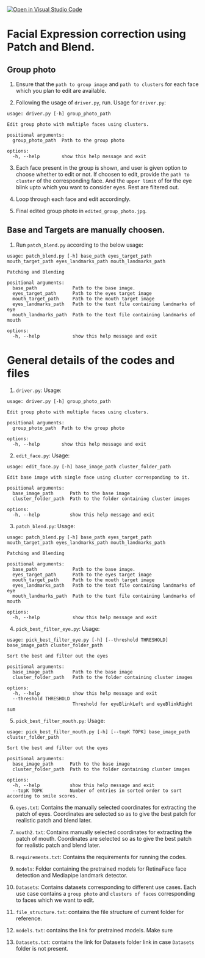 [![Open in Visual Studio Code](https://classroom.github.com/assets/open-in-vscode-718a45dd9cf7e7f842a935f5ebbe5719a5e09af4491e668f4dbf3b35d5cca122.svg)](https://classroom.github.com/online_ide?assignment_repo_id=13385723&assignment_repo_type=AssignmentRepo)

# Facial Expression correction using Patch and Blend.
## Group photo

1. Ensure that the `path to group image` and `path to clusters` for each face which you plan to edit are available.

2. Following the usage of `driver.py`, run. Usage for `driver.py`:
```
usage: driver.py [-h] group_photo_path

Edit group photo with multiple faces using clusters.

positional arguments:
  group_photo_path  Path to the group photo

options:
  -h, --help        show this help message and exit
```

3. Each face present in the group is shown, and user is given option to choose whether to edit or not. If choosen to edit, provide the `path to cluster` of the corresponding face. And the `upper limit` of for the eye blink upto which you want to consider eyes. Rest are filtered out. 

4. Loop through each face and edit accordingly.

5. Final edited group photo in `edited_group_photo.jpg`.

## Base and Targets are manually choosen.

1. Run `patch_blend.py` according to the below usage:
```
usage: patch_blend.py [-h] base_path eyes_target_path mouth_target_path eyes_landmarks_path mouth_landmarks_path

Patching and Blending

positional arguments:
  base_path             Path to the base image.
  eyes_target_path      Path to the eyes target image
  mouth_target_path     Path to the mouth target image
  eyes_landmarks_path   Path to the text file containing landmarks of eye
  mouth_landmarks_path  Path to the text file containing landmarks of mouth

options:
  -h, --help            show this help message and exit
```

# General details of the codes and files

1. `driver.py`: Usage:
```
usage: driver.py [-h] group_photo_path

Edit group photo with multiple faces using clusters.

positional arguments:
  group_photo_path  Path to the group photo

options:
  -h, --help        show this help message and exit
```

2. `edit_face.py`: Usage:
```
usage: edit_face.py [-h] base_image_path cluster_folder_path

Edit base image with single face using cluster corresponding to it.

positional arguments:
  base_image_path      Path to the base image
  cluster_folder_path  Path to the folder containing cluster images

options:
  -h, --help           show this help message and exit
```

3. `patch_blend.py`: Usage:
```
usage: patch_blend.py [-h] base_path eyes_target_path mouth_target_path eyes_landmarks_path mouth_landmarks_path

Patching and Blending

positional arguments:
  base_path             Path to the base image.
  eyes_target_path      Path to the eyes target image
  mouth_target_path     Path to the mouth target image
  eyes_landmarks_path   Path to the text file containing landmarks of eye
  mouth_landmarks_path  Path to the text file containing landmarks of mouth

options:
  -h, --help            show this help message and exit
```

4. `pick_best_filter_eye.py`: Usage:
```
usage: pick_best_filter_eye.py [-h] [--threshold THRESHOLD] base_image_path cluster_folder_path

Sort the best and filter out the eyes

positional arguments:
  base_image_path       Path to the base image
  cluster_folder_path   Path to the folder containing cluster images

options:
  -h, --help            show this help message and exit
  --threshold THRESHOLD
                        Threshold for eyeBlinkLeft and eyeBlinkRight sum
```

5. `pick_best_filter_mouth.py`: Usage:
```
usage: pick_best_filter_mouth.py [-h] [--topK TOPK] base_image_path cluster_folder_path

Sort the best and filter out the eyes

positional arguments:
  base_image_path      Path to the base image
  cluster_folder_path  Path to the folder containing cluster images

options:
  -h, --help           show this help message and exit
  --topK TOPK          Number of entries in sorted order to sort according to smile scores.
```

6. `eyes.txt`: Contains the manually selected coordinates for extracting the patch of eyes. Coordinates are selected so as to give the best patch for realistic patch and blend later.

7. `mouth2.txt`: Contains manually selected coordinates for extracting the patch of mouth. Coordinates are selected so as to give the best patch for realistic patch and blend later.

8. `requirements.txt`: Contains the requirements for running the codes.

9. `models`: Folder containing the pretrained models for RetinaFace face detection and Mediapipe landmark detector.

10. `Datasets`: Contains datasets corresponding to different use cases. Each use case contains a `group photo` and `clusters of faces` corresponding to faces which we want to edit.

11. `file_structure.txt`: contains the file structure of current folder for reference.

12. `models.txt`: contains the link for pretrained models. Make sure 

13. `Datasets.txt`: contains the link for Datasets folder link in case `Datasets` folder is not present.
